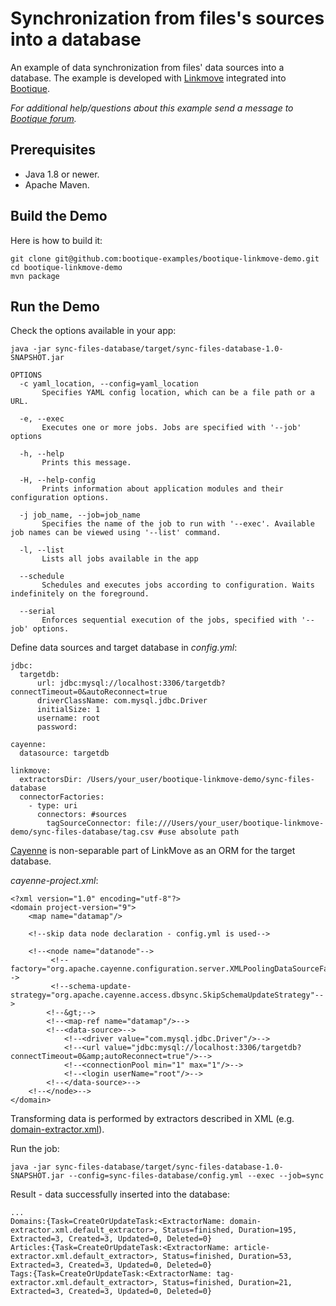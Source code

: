 # Synchronization from files's sources into a database

An example of data synchronization from files' data sources into a database. 
The example is developed with [Linkmove](https://github.com/nhl/link-move) integrated into [Bootique](http://bootique.io).

*For additional help/questions about this example send a message to
[Bootique forum](https://groups.google.com/forum/#!forum/bootique-user).*

## Prerequisites

* Java 1.8 or newer.
* Apache Maven.

## Build the Demo

Here is how to build it:

	git clone git@github.com:bootique-examples/bootique-linkmove-demo.git
	cd bootique-linkmove-demo
	mvn package

## Run the Demo

Check the options available in your app:

    java -jar sync-files-database/target/sync-files-database-1.0-SNAPSHOT.jar

    OPTIONS
      -c yaml_location, --config=yaml_location
           Specifies YAML config location, which can be a file path or a URL.

      -e, --exec
           Executes one or more jobs. Jobs are specified with '--job' options

      -h, --help
           Prints this message.

      -H, --help-config
           Prints information about application modules and their configuration options.

      -j job_name, --job=job_name
           Specifies the name of the job to run with '--exec'. Available job names can be viewed using '--list' command.

      -l, --list
           Lists all jobs available in the app

      --schedule
           Schedules and executes jobs according to configuration. Waits indefinitely on the foreground.

      --serial
           Enforces sequential execution of the jobs, specified with '--job' options.

Define data sources and target database in *config.yml*:

    jdbc:
      targetdb:
          url: jdbc:mysql://localhost:3306/targetdb?connectTimeout=0&autoReconnect=true
          driverClassName: com.mysql.jdbc.Driver
          initialSize: 1
          username: root
          password:
    
    cayenne:
      datasource: targetdb
    
    linkmove:
      extractorsDir: /Users/your_user/bootique-linkmove-demo/sync-files-database
      connectorFactories:
        - type: uri
          connectors: #sources
            tagSourceConnector: file:///Users/your_user/bootique-linkmove-demo/sync-files-database/tag.csv #use absolute path

[Cayenne](https://cayenne.apache.org) is non-separable part of LinkMove as an ORM for the target database.  
  
*cayenne-project.xml*:
       
    <?xml version="1.0" encoding="utf-8"?>
    <domain project-version="9">
        <map name="datamap"/>
    
        <!--skip data node declaration - config.yml is used-->
    
        <!--<node name="datanode"-->
             <!--factory="org.apache.cayenne.configuration.server.XMLPoolingDataSourceFactory"-->
             <!--schema-update-strategy="org.apache.cayenne.access.dbsync.SkipSchemaUpdateStrategy"-->
            <!--&gt;-->
            <!--<map-ref name="datamap"/>-->
            <!--<data-source>-->
                <!--<driver value="com.mysql.jdbc.Driver"/>-->
                <!--<url value="jdbc:mysql://localhost:3306/targetdb?connectTimeout=0&amp;autoReconnect=true"/>-->
                <!--<connectionPool min="1" max="1"/>-->
                <!--<login userName="root"/>-->
            <!--</data-source>-->
        <!--</node>-->
    </domain>

Transforming data is performed by extractors described in XML (e.g. [domain-extractor.xml](https://github.com/bootique-examples/bootique-linkmove-demo/sync-files-database/blob/master/domain-extractor.xml)). 

Run the job:
    
    java -jar sync-files-database/target/sync-files-database-1.0-SNAPSHOT.jar --config=sync-files-database/config.yml --exec --job=sync

Result - data successfully inserted into the database:

    ...
    Domains:{Task=CreateOrUpdateTask:<ExtractorName: domain-extractor.xml.default_extractor>, Status=finished, Duration=195, Extracted=3, Created=3, Updated=0, Deleted=0}
    Articles:{Task=CreateOrUpdateTask:<ExtractorName: article-extractor.xml.default_extractor>, Status=finished, Duration=53, Extracted=3, Created=3, Updated=0, Deleted=0}
    Tags:{Task=CreateOrUpdateTask:<ExtractorName: tag-extractor.xml.default_extractor>, Status=finished, Duration=21, Extracted=3, Created=3, Updated=0, Deleted=0}
